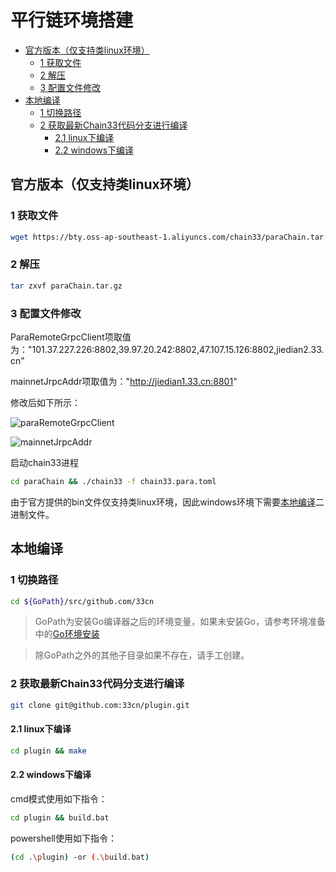 # 平行链环境搭建

<!-- TOC -->
- [官方版本（仅支持类linux环境）](#官方版本仅支持类linux环境)
    - [1 获取文件](#1-获取文件)
    - [2 解压](#2-解压)
    - [3 配置文件修改](#3-配置文件修改)
- [本地编译](#本地编译)
    - [1 切换路径](#1-切换路径)
    - [2 获取最新Chain33代码分支进行编译](#2-获取最新chain33代码分支进行编译)
        - [2.1 linux下编译](#21-linux下编译)
        - [2.2 windows下编译](#22-windows下编译)
<!-- /TOC -->

## 官方版本（仅支持类linux环境）
### 1 获取文件
```bash 
wget https://bty.oss-ap-southeast-1.aliyuncs.com/chain33/paraChain.tar.gz
```

### 2 解压
```bash
tar zxvf paraChain.tar.gz
```

### 3 配置文件修改

ParaRemoteGrpcClient项取值为："101.37.227.226:8802,39.97.20.242:8802,47.107.15.126:8802,jiedian2.33.cn"

mainnetJrpcAddr项取值为："http://jiedian1.33.cn:8801"


修改后如下所示：

![paraRemoteGrpcClient](https://github.com/lynAzrael/L/blob/master/share/img/paraRemoteGrpcClient.png)

![mainnetJrpcAddr](https://github.com/lynAzrael/L/blob/master/share/img/mainnetJrpcAddr.png)

启动chain33进程
```bash
cd paraChain && ./chain33 -f chain33.para.toml
```

由于官方提供的bin文件仅支持类linux环境，因此windows环境下需要[本地编译](#本地编译)二进制文件。

## 本地编译
### 1 切换路径

```bash
cd ${GoPath}/src/github.com/33cn
```

>GoPath为安装Go编译器之后的环境变量，如果未安装Go，请参考环境准备中的[Go环境安装](https://chain.33.cn/document/81#1.1%20Go%20%E7%8E%AF%E5%A2%83%E5%AE%89%E8%A3%85)

>除GoPath之外的其他子目录如果不存在，请手工创建。

### 2 获取最新Chain33代码分支进行编译
```bash
git clone git@github.com:33cn/plugin.git
```
#### 2.1 linux下编译
```bash
cd plugin && make
```
#### 2.2 windows下编译
cmd模式使用如下指令：

```bash
cd plugin && build.bat
```

powershell使用如下指令：

```bash
(cd .\plugin) -or (.\build.bat)
```

